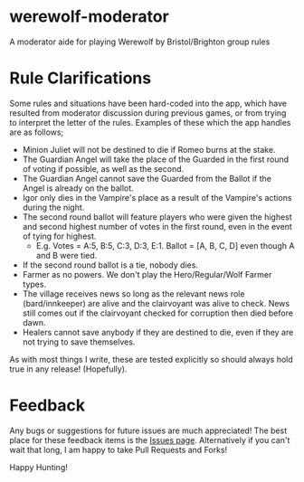werewolf-moderator
==================

A moderator aide for playing Werewolf by Bristol/Brighton group rules

# Rule Clarifications

Some rules and situations have been hard-coded into the app, which have resulted from moderator discussion during previous games, or from trying to interpret the letter of the rules. Examples of these which the app handles are as follows;

- Minion Juliet will not be destined to die if Romeo burns at the stake.
- The Guardian Angel will take the place of the Guarded in the first round of voting if possible, as well as the second.
- The Guardian Angel cannot save the Guarded from the Ballot if the Angel is already on the ballot.
- Igor only dies in the Vampire's place as a result of the Vampire's actions during the night.
- The second round ballot will feature players who were given the highest and second highest number of votes in the first round, even in the event of tying for highest.
  - E.g. Votes = A:5, B:5, C:3, D:3, E:1. Ballot = [A, B, C, D] even though A and B were tied.
- If the second round ballot is a tie, nobody dies.
- Farmer as no powers. We don't play the Hero/Regular/Wolf Farmer types.
- The village receives news so long as the relevant news role (bard/innkeeper) are alive and the clairvoyant was alive to check. News still comes out if the clairvoyant checked for corruption then died before dawn.
- Healers cannot save anybody if they are destined to die, even if they are not trying to save themselves.

As with most things I write, these are tested explicitly so should always hold true in any release! (Hopefully).

# Feedback

Any bugs or suggestions for future issues are much appreciated! The best place for these feedback items is the [Issues page](https://github.com/tpkelly/werewolf-moderator/issues). Alternatively if you can't wait that long, I am happy to take Pull Requests and Forks!

Happy Hunting!
